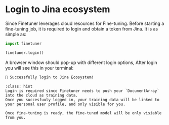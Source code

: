 # Login to Jina ecosystem

Since Finetuner leverages cloud resources for Fine-tuning.
Before starting a fine-tuning job,
it is required to login and obtain a token from Jina.
It is as simple as:

```python
import finetuner

finetuner.login()
```

A browser window should pop-up with different login options,
After login you will see this in your terminal:

```bash
🔐 Successfully login to Jina Ecosystem!
```

```{admonition} Why I need to login?
:class: hint
Login is required since Finetuner needs to push your `DocumentArray` into the cloud as training data.
Once you succesfuuly logged in, your training data will be linked to your personal user profile, and only visible for you. 

Once fine-tuning is ready, the fine-tuned model will be only visiable from you.
```